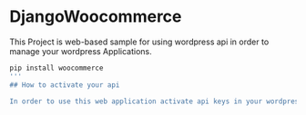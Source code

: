 # DjangoWoocommerce

This Project is web-based sample for using wordpress api in order to manage your wordpress Applications.


```bash
pip install woocommerce
'''
## How to activate your api

In order to use this web application activate api keys in your wordpress site which is located in your woocomere setting section.
